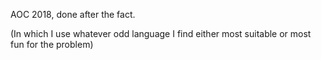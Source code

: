 AOC 2018, done after the fact.

(In which I use whatever odd language I find either most suitable or most fun for the problem)
